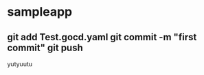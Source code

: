 # sampleapp
git add  Test.gocd.yaml
 git commit -m "first commit"
 git push
 ----------------
 
 yutyuutu
